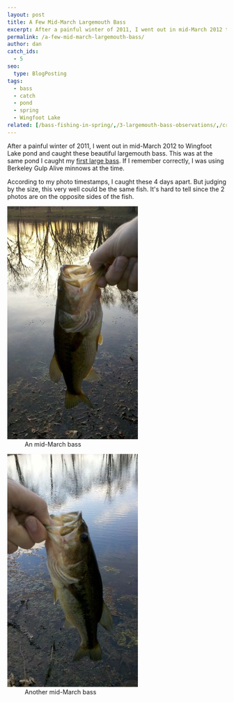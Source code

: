 ```yaml
---
layout: post
title: A Few Mid-March Largemouth Bass
excerpt: After a painful winter of 2011, I went out in mid-March 2012 to Wingfoot Lake pond and caught these beautiful largemouth bass.
permalink: /a-few-mid-march-largemouth-bass/
author: dan
catch_ids:
  - 5
seo:
  type: BlogPosting
tags:
  - bass
  - catch
  - pond
  - spring
  - Wingfoot Lake
related: [/bass-fishing-in-spring/,/3-largemouth-bass-observations/,/cracking-the-code-effective-fishing-lures-for-heavily-pressured-bass,]
---
```

After a painful winter of 2011, I went out in mid-March 2012 to Wingfoot Lake pond and caught these beautiful largemouth bass. This was at the same pond I caught my [first large bass](/this-is-when-it-all-began/ "first large bass"). If I remember correctly, I was using Berkeley Gulp Alive minnows at the time.

According to my photo timestamps, I caught these 4 days apart. But judging by the size, this very well could be the same fish. It's hard to tell since the 2 photos are on the opposite sides of the fish.

<div id='gallery-6' class='gallery galleryid-184 gallery-columns-2 gallery-size-responsive-300'>
  <dl class='gallery-item'>
    <dt class='gallery-icon portrait'>
      <a href="/images/a-mid-march-largemouth-bass-1456x2592.jpg" title="A bass I caught in mid-March"><img width="300" height="534" src="/images/a-mid-march-largemouth-bass-300x534.jpg" class="attachment-responsive-300" alt="Largemouth Bass caught in mid-March" /></a>
    </dt>
    <dd class='wp-caption-text gallery-caption'>
      An mid-March bass
    </dd>
  </dl>
  <dl class='gallery-item'>
    <dt class='gallery-icon portrait'>
      <a href="/images/another-mid-march-largemouth-bass-1456x2592.jpg" title="Another bass I caught in mid-March"><img width="300" height="534" src="/images/another-mid-march-largemouth-bass-300x534.jpg" class="attachment-responsive-300" alt="Another Largemouth Bass caught in mid-March" /></a>
    </dt>
    <dd class='wp-caption-text gallery-caption'>
      Another mid-March bass
    </dd>
  </dl>
  <br style="clear: both" />
</div>
